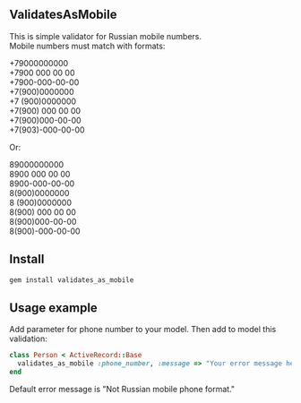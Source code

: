 ## ValidatesAsMobile

This is simple validator for Russian mobile numbers.  
Mobile numbers must match with formats:

+79000000000  
+7900 000 00 00  
+7900-000-00-00  
+7(900)0000000  
+7 (900)0000000  
+7(900) 000 00 00  
+7(900)000-00-00  
+7(903)-000-00-00

Or:

89000000000  
8900 000 00 00  
8900-000-00-00  
8(900)0000000  
8 (900)0000000  
8(900) 000 00 00  
8(900)000-00-00  
8(900)-000-00-00

## Install

```bash
gem install validates_as_mobile
```

## Usage example

Add parameter for phone number to your model. Then add to model this validation:

```ruby
class Person < ActiveRecord::Base
  validates_as_mobile :phone_number, :message => "Your error message here", :allow_nil => false
end
```

Default error message is "Not Russian mobile phone format."
